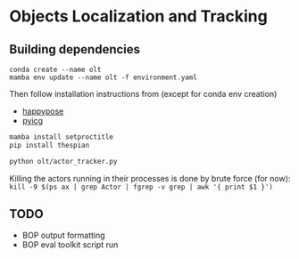 Objects Localization and Tracking
=======================

Building dependencies 
---------------------
`conda create --name olt`  
`mamba env update --name olt -f environment.yaml`  

Then follow installation instructions from (except for conda env creation)
- [happypose](https://github.com/agimus-project/happypose/tree/dev)
- [pyicg](https://github.com/MedericFourmy/pyicg)

```bash
mamba install setproctitle
pip install thespian
```

```bash
python olt/actor_tracker.py
```

Killing the actors running in their processes is done by brute force (for now):
`kill -9 $(ps ax | grep Actor | fgrep -v grep | awk '{ print $1 }')`



TODO 
----
- BOP output formatting
- BOP eval toolkit script run




